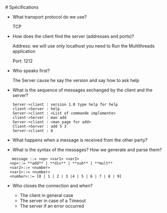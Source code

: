 # Spécifications

* What transport protocol do we use?

  TCP

* How does the client find the server (addresses and ports)?

  Address: we will use only localhost you need to Run the Multithreads application

  Port: 1212

* Who speaks first?

  The Server cause he say the version and say how to ask help 

* What is the sequence of messages exchanged by the client and the server?

  ```sequence
  Server->client : version 1.0 type help for help
  client->Server : help
  Server->client : <List of commande implemente>
  client->Server : man add
  Server->client : <man page for add>
  Client->Server : add 5 3
  Server->client : 8
  
  ```

* What happens when a message is received from the other party?




* What is the syntax of the messages? How we generate and parse them?
```
   message ::= <op> <var1> <var2>
  <op>::= **add** | **div** | **sub** | **mult** 
  <var2>::= <number>
  <var1>::= <number>
  <number>::= [0 | 1 | 2 | 3 |4 | 5 | 6 | 7 | 8 | 9]
```  
  
* Who closes the connection and when?

  * The client in general case
  * The server in case of a Timeout
  * The server if an error occurred

